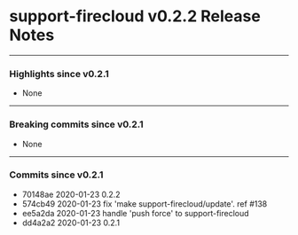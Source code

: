 # support-firecloud v0.2.2 Release Notes

---

### Highlights since v0.2.1

* None

---

### Breaking commits since v0.2.1

* None

---

### Commits since v0.2.1

* 70148ae 2020-01-23 0.2.2
* 574cb49 2020-01-23 fix 'make support-firecloud/update'. ref #138
* ee5a2da 2020-01-23 handle 'push force' to support-firecloud
* dd4a2a2 2020-01-23 0.2.1
